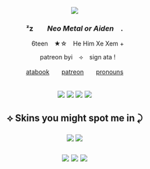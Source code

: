 <p align="center"> <img src="https://64.media.tumblr.com/f487ec53c0628df78d3eb73556b836df/d9bb51da9a094adf-6f/s540x810/120d4c37c0ecaf17fcdb9ca42f09538217939e38.jpg">
  
### <p align="center">  ᶻz ⠀⠀  *Neo Metal or Aiden*  ⠀.
<p align="center"> ⠀ 6teen   ⠀★☆   ⠀He Him Xe Xem +
<p align="center"> ⠀ patreon byi   ⠀⟢   ⠀sign ata !
<p align="center"> <a href="https://beetledtiger.atabook.org">atabook</a>　　<a href="https://www.patreon.com/beetledtiger/about">patreon</a>　　<a href="https://pronouns.cc/@beetledtiger">pronouns</a> <br>
<h2
<p align="center"> <img src= "https://64.media.tumblr.com/ac9577ddf2217b072734373ad4d1a7b7/870a71d5cc7f86e6-59/s100x200/cd66a1ebfd38b9d1e4e8884f666a020231f3f1f2.gifv"> <img src= "https://64.media.tumblr.com/6e03d4f5d6b7dc2cbbd9709bb8fd61f2/057a314a7298abea-75/s100x200/fe0d5481a8d6f8d9c133f287180be3d7e83b0b91.gifv">
<img src= "https://64.media.tumblr.com/ea4742848d7621568ac554aa64cce29d/34fec68c1dc64d07-5a/s100x200/efec9827decc222245a4b143f3e984834d33fddb.gifv"> <img src= "https://64.media.tumblr.com/54ebca3796d2db71d28624f52a96891d/9ff0c6c764276d0b-f5/s100x200/d49a69bf7a200bd7a0a6292480d1e852a7187056.gifv">
<h2
#### <p align="center"> ⟡ Skins you might spot me in ⤸ </p>
<p align="center"> <img src= "https://media.discordapp.net/attachments/1174341791630229516/1330652123993477253/pony-town-_-_go_sign_my_ata-trot-padded-4x.gif?ex=67920d9c&is=6790bc1c&hm=15fdd49acfaadfaa217cb57e6a6d7d145cde331bcda19116fe3582c9e50b03ec&=&width=260&height=305"> <img src= "https://64.media.tumblr.com/e68666c5bc20af788c35e8fa209fd420/3874b1d3a7a077a2-cd/s250x400/d07071a84a068920f171aca681dc6565340033a2.gifv"> 
  <p align="center"> <img src= "https://64.media.tumblr.com/4da27a89ee1d4d53ad3250cb24cb7893/3874b1d3a7a077a2-42/s250x400/7d5b90da53b5877f2b4e12616a5054805714751d.gifv"> <img src= "https://media.discordapp.net/attachments/1174341791630229516/1332072575941083166/pony-town-heh_go_watch_bna__sign_ata-silly-wink-padded-4x_1.gif?ex=6793ecc2&is=67929b42&hm=ef6af9957e7c5a3850801fe472b99ddcb1551f577d11a6ffd755469a91ec62bb&=&width=230&height=275"> <img src= "https://media.discordapp.net/attachments/1174341791630229516/1331750585883426858/pony-town-_-_bm__StM_-_Purple_S_Glass-nod-with-closed-eyes-padded-4x.gif?ex=6792c0e2&is=67916f62&hm=bdea4669c2b1c41083de8b97e93640a6aba8677d0c7f086f848dcbf521913b5d&=&width=275&height=295">
